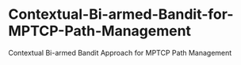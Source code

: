 # Contextual-Bi-armed-Bandit-for-MPTCP-Path-Management
Contextual Bi-armed Bandit Approach for MPTCP Path Management
